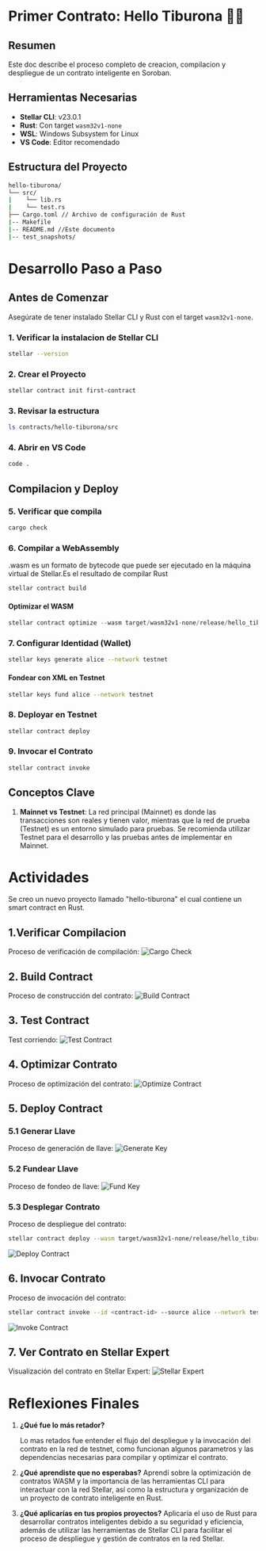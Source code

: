 # Primer Contrato: Hello Tiburona 🦈💗

## Resumen
Este doc describe el proceso completo de creacion, compilacion y despliegue de un contrato inteligente en Soroban.

## Herramientas Necesarias
- **Stellar CLI**: v23.0.1
- **Rust**: Con target `wasm32v1-none`
- **WSL**: Windows Subsystem for Linux
- **VS Code**: Editor recomendado

## Estructura del Proyecto

```bash
hello-tiburona/
└── src/
|    └── lib.rs
|    └── test.rs
├── Cargo.toml // Archivo de configuración de Rust
|-- Makefile
|-- README.md //Este documento
|-- test_snapshots/
```
# Desarrollo Paso a Paso
## Antes de Comenzar
Asegúrate de tener instalado Stellar CLI y Rust con el target `wasm32v1-none`.
### 1. Verificar la instalacion de Stellar CLI
```bash
stellar --version
```

### 2. Crear el Proyecto
```bash
stellar contract init first-contract
```
### 3. Revisar la estructura
```bash
ls contracts/hello-tiburona/src
```

### 4. Abrir en VS Code
```bash
code .
```

## Compilacion y Deploy
### 5. Verificar que compila
```bash
cargo check
```
### 6. Compilar a WebAssembly
.wasm es un formato de bytecode que puede ser ejecutado en la máquina virtual de Stellar.Es el resultado de compilar Rust
```bash
stellar contract build
```
#### Optimizar el WASM  
```rust
stellar contract optimize --wasm target/wasm32v1-none/release/hello_tiburona.wasm
```

### 7. Configurar Identidad (Wallet)
```bash
stellar keys generate alice --network testnet
```

#### Fondear con XML en Testnet
```bash
stellar keys fund alice --network testnet
```

### 8. Deployar en Testnet
```bash
stellar contract deploy
```

### 9. Invocar el Contrato
```bash
stellar contract invoke
```

## Conceptos Clave

1. **Mainnet vs Testnet**: La red principal (Mainnet) es donde las transacciones son reales y tienen valor, mientras que la red de prueba (Testnet) es un entorno simulado para pruebas.
Se recomienda utilizar Testnet para el desarrollo y las pruebas antes de implementar en Mainnet.

# Actividades
Se creo un nuevo proyecto llamado "hello-tiburona" el cual contiene un smart contract en Rust.

## 1.Verificar Compilacion
Proceso de verificación de compilación:
![Cargo Check](../../../img/check.png)

## 2. Build Contract
Proceso de construcción del contrato:
![Build Contract](../../../img/build.png)

## 3. Test Contract
Test corriendo: 
![Test Contract](../../../img/test.png)

## 4. Optimizar Contrato
Proceso de optimización del contrato:
![Optimize Contract](../../../img/optimize.png)

## 5. Deploy Contract
### 5.1 Generar Llave
Proceso de generación de llave:
![Generate Key](../../../img/keysaved.png)
### 5.2 Fundear Llave
Proceso de fondeo de llave:
![Fund Key](../../../img/fund.png)
### 5.3 Desplegar Contrato
Proceso de despliegue del contrato:
```bash
stellar contract deploy --wasm target/wasm32v1-none/release/hello_tiburona.wasm --source alice --network testnet
```
![Deploy Contract](../../../img/deploy.png)

## 6. Invocar Contrato
Proceso de invocación del contrato:
```bash
stellar contract invoke --id <contract-id> --source alice --network testnet -- <method> --user alice --name "TiburonaAlice"
```
![Invoke Contract](../../../img/invoke.png)

## 7. Ver Contrato en Stellar Expert
Visualización del contrato en Stellar Expert:
![Stellar Expert](../../../img/stellarexpert.png)

# Reflexiones Finales
1. **¿Qué fue lo más retador?**

   Lo mas retados fue entender el flujo del despliegue y la invocación del contrato en la red de testnet, como funcionan algunos parametros y las dependencias necesarias para compilar y optimizar el contrato.

2. **¿Qué aprendiste que no esperabas?**
    Aprendí sobre la optimización de contratos WASM y la importancia de las herramientas CLI para interactuar con la red Stellar, así como la estructura y organización de un proyecto de contrato inteligente en Rust.

3. **¿Qué aplicarías en tus propios proyectos?**
    Aplicaría el uso de Rust para desarrollar contratos inteligentes debido a su seguridad y eficiencia, además de utilizar las herramientas de Stellar CLI para facilitar el proceso de despliegue y gestión de contratos en la red Stellar.